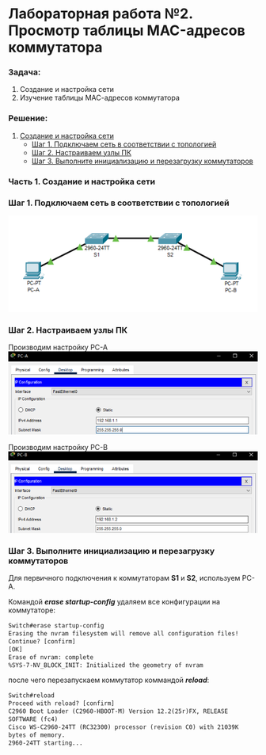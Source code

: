 # Лабораторная работа №2. Просмотр таблицы MAC-адресов коммутатора 
### Задача:
1. Создание и настройка сети
2. Изучение таблицы МАС-адресов коммутатора

### Решение:
1. [Создание и настройка сети](https://github.com/necit137/otus_study/edit/main/lab%2002/README.md#часть-1-создание-и-настройка-сети)
    - [Шаг 1. Подключаем сеть в соответствии с топологией](https://github.com/necit137/otus_study/edit/main/lab%2002/README.md#шаг-1-подключаем-сеть-в-соответствии-с-топологией)
    - [Шаг 2. Настраиваем узлы ПК](https://github.com/necit137/otus_study/edit/main/lab%2002/README.md#шаг-2-настраиваем-узлы-пк)
    - [Шаг 3. Выполните инициализацию и перезагрузку коммутаторов](https://github.com/necit137/otus_study/edit/main/lab%2002/README.md#шаг-3-выполните-инициализацию-и-перезагрузку-коммутаторов)

### Часть 1. Создание и настройка сети
### Шаг 1. Подключаем сеть в соответствии с топологией

![](network.png)

### Шаг 2. Настраиваем узлы ПК
Производим настройку PC-A
![](PC-A_configuration.png)

Производим настройку PC-B
![](PC-B_configuration.png)

### Шаг 3. Выполните инициализацию и перезагрузку коммутаторов
Для первичного подключения к коммутаторам **S1** и **S2**, используем PC-A. 

Командой ***erase startup-config*** удаляем все конфигурации на коммутаторе: 
```
Switch#erase startup-config 
Erasing the nvram filesystem will remove all configuration files! Continue? [confirm]
[OK]
Erase of nvram: complete
%SYS-7-NV_BLOCK_INIT: Initialized the geometry of nvram
```
после чего перезапускаем коммутатор коммандой ***reload***:
```
Switch#reload 
Proceed with reload? [confirm]
C2960 Boot Loader (C2960-HBOOT-M) Version 12.2(25r)FX, RELEASE SOFTWARE (fc4)
Cisco WS-C2960-24TT (RC32300) processor (revision C0) with 21039K bytes of memory.
2960-24TT starting...

```
